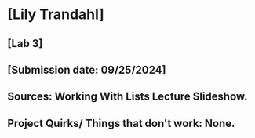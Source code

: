# [Lily Trandahl]
## [Lab 3]
## [Submission date: 09/25/2024]
## Sources: Working With Lists Lecture Slideshow.
## Project Quirks/ Things that don't work: None.

